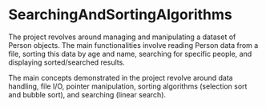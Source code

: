# SearchingAndSortingAlgorithms
The project revolves around managing and manipulating a dataset of Person objects. The main functionalities involve reading Person data from a file, sorting this data by age and name, searching for specific people, and displaying sorted/searched results. 

The main concepts demonstrated in the project revolve around data handling, file I/O, pointer manipulation, sorting algorithms (selection sort and bubble sort), and searching (linear search).
